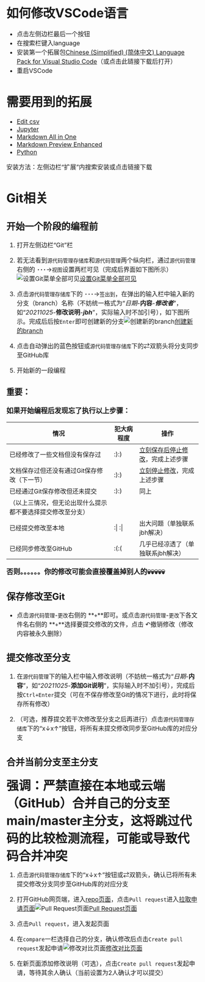 <font size = "3">

# 如何修改VSCode语言

- 点击左侧边栏最后一个按钮
- 在搜索栏键入language
- 安装第一个拓展包[Chinese (Simplified) (简体中文) Language Pack for Visual Studio Code](https://marketplace.visualstudio.com/items?itemName=MS-CEINTL.vscode-language-pack-zh-hans)（或点击此链接下载后打开）
- 重启VSCode

# 需要用到的拓展

- [Edit csv](https://marketplace.visualstudio.com/items?itemName=janisdd.vscode-edit-csv)
- [Jupyter](https://marketplace.visualstudio.com/items?itemName=ms-toolsai.jupyter)
- [Markdown All in One](https://marketplace.visualstudio.com/items?itemName=yzhang.markdown-all-in-one)
- [Markdown Preview Enhanced](https://marketplace.visualstudio.com/items?itemName=shd101wyy.markdown-preview-enhanced)
- [Python](https://marketplace.visualstudio.com/items?itemName=ms-python.python)

安装方法：左侧边栏“扩展”内搜索安装或点击链接下载

# Git相关

## 开始一个阶段的编程前
1. 打开左侧边栏“Git”栏
   
2. 若无法看到`源代码管理存储库`和`源代码管理`两个纵向栏，通过`源代码管理`右侧的 **`···`**->`视图`设置两栏可见（完成后界面如下图所示）![设置Git菜单全部可见](./1.png)[设置Git菜单全部可见](./1.png)
   
3. 点击`源代码管理存储库`下的 **`···`**->`签出到`，在弹出的输入栏中输入新的分支（branch）名称（不妨统一格式为“*日期*-**内容**-***修改者***”，如“*20211025*-**修改说明**-***jbh***”，实际输入时不加引号），如下图所示。完成后后按`Enter`即可创建新的分支![创建新的branch](./2.png)[创建新的branch](./2.png)
   
4. 点击自动弹出的蓝色按钮或`源代码管理存储库`下的$\rightleftarrows$双箭头将分支同步至GitHub库
   
5. 开始新的一段编程

<font size = "4"><strong>

### **重要：**

如果开始编程后发现忘了执行以上步骤：

|情况|犯大病程度|操作|
|----|----|----|
|已经修改了一些文档但没有保存过|:):)|<u>立刻保存后停止修改</u>，完成上述步骤|
|文档保存过但还没有通过Git保存修改（下一节）|:):)|<u>立刻停止修改</u>，完成上述步骤|
|已经通过Git保存修改但还未提交|:):)|同上|
|（以上三情况，但无论出现什么提示都不要选择提交修改至分支）|
|已经提交修改至本地|:\| :\||出大问题（单独联系jbh解决）|
|已经同步修改至GitHub|:(:(|几乎已经凉透了（单独联系jbh解决）|

否则。。。。。。你的修改可能会直接覆盖掉别人的:skull::skull::skull::skull::skull:

</font></strong>

## 保存修改至Git

- 点击`源代码管理`-`更改`右侧的 **`+`**即可。或点击`源代码管理`-`更改`下各文件名右侧的 **`+`**选择要提交修改的文件，点击 $\curvearrowleft$撤销修改（修改内容被永久删除）

## 提交修改至分支

1. 在`源代码管理`下的输入栏中输入修改说明（不妨统一格式为“*日期*-**内容**”，如“*20211025*-**添加Git说明**”，实际输入时不加引号），完成后按`Ctrl+Enter`提交（可在不保存修改至Git的情况下进行，此时将保存所有修改）
   
2. （可选，推荐提交若干次修改至分支之后再进行）点击`源代码管理存储库`下的“x$\downarrow$x$\uparrow$”按钮，将所有未提交修改同步至GitHub库的对应分支

## 合并当前分支至主分支

<font size = "6">**强调：严禁直接在本地或云端（GitHub）合并自己的分支至main/master主分支，这将跳过代码的比较检测流程，可能或导致代码合并冲突**</font>

1. 点击`源代码管理存储库`下的“x$\downarrow$x$\uparrow$”按钮或$\rightleftarrows$双箭头，确认已将所有未提交修改分支同步至GitHub库的对应分支
   
2. 打开GitHub网页端，进入[repo页面](https://github.com/LibrarristShalinward/Repo-of-Alice-and-Celia)，点击`Pull request`进入[拉取申请页面](https://github.com/LibrarristShalinward/Repo-of-Alice-and-Celia/pulls)![Pull Request页面](./3.png)[Pull Request页面](./3.png)
   
3. 点击`Pull request`，进入发起页面
   
4. 在`compare`一栏选择自己的分支，确认修改后点击`Create pull request`发起申请![修改对比页面](./4.png)[修改对比页面](./4.png)
   
5. 在新页面添加修改说明（可选），点击`Create pull request`发起申请，等待其余人确认（当前设置为2人确认才可以提交）